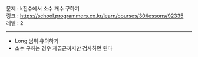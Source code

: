 문제 : k진수에서 소수 개수 구하기
<br>
링크 : https://school.programmers.co.kr/learn/courses/30/lessons/92335
<br>
레벨 : 2

---

- Long 범위 유의하기
- 소수 구하는 경우 제곱근까지만 검사하면 된다